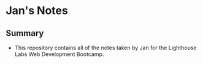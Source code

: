 # Jan's Notes
## Summary
- This repository contains all of the notes taken by Jan for the Lighthouse Labs Web Development Bootcamp.
